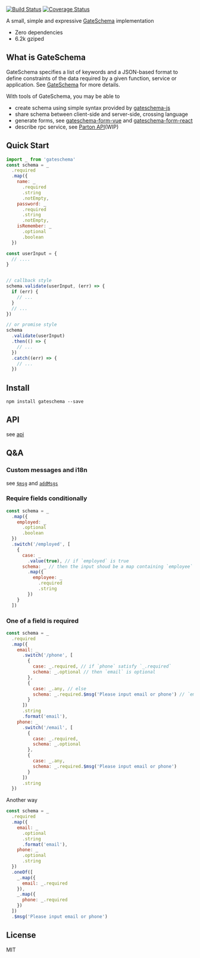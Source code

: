 [![Build Status](https://travis-ci.org/GateSchema/gateschema-js.svg?branch=master)](https://travis-ci.org/GateSchema/gateschema-js)  [![Coverage Status](https://coveralls.io/repos/github/GateSchema/gateschema-js/badge.svg)](https://coveralls.io/github/GateSchema/gateschema-js)

A small, simple and expressive [GateSchema](https://github.com/GateSchema/GateSchema) implementation  
* Zero dependencies  
* 6.2k gziped  

## What is GateSchema  
GateSchema specifies a list of keywords and a JSON-based format to define constraints of the data required by a given function, service or application. See [GateSchema](https://github.com/GateSchema/GateSchema) for more details.  

With tools of GateSchema, you may be able to  
* create schema using simple syntax provided by [gateschema-js](https://github.com/GateSchema/gateschema-js)   
* share schema between client-side and server-side, crossing language    
* generate forms, see [gateschema-form-vue](https://github.com/GateSchema/gateschema-form-vue) and [gateschema-form-react](https://github.com/GateSchema/gateschema-form-react)  
* describe rpc service, see [Parton API](https://github.com/partonio/PartonAPI-Specification)(WIP)


## Quick Start  
```js  
import _ from 'gateschema'  
const schema = _
  .required
  .map({
    name: _
      .required
      .string
      .notEmpty,
    password: _
      .required
      .string
      .notEmpty,
    isRemember: _
      .optional
      .boolean
  })

const userInput = {
  // ....
} 


// callback style
schema.validate(userInput, (err) => {
  if (err) {
    // ...
  }
  // ...
})

// or promise style 
schema
  .validate(userInput)
  .then(() => {
    // ...
  })
  .catch((err) => {
    // ...
  })

```

## Install  
```
npm install gateschema --save  
```

## API  
see [api](docs/api.md)  

## Q&A  
### Custom messages and i18n  
see [`$msg`](docs/api.md#msg) and [`addMsgs`](docs/api.md#addmsgsmsgs-msgs-void)

### Require fields conditionally  
```js  
const schema = _
  .map({
    employed: _
      .optional
      .boolean
  })
  .switch('/employed', [
    {
      case: _
        .value(true), // if `employed` is true
      schema: _ // then the input shoud be a map containing `employee` key
        .map({
          employee: _
            .required
            .string
        })
    }
  ])
```
### One of a field is required  
```js
const schema = _
  .required
  .map({
    email: _
      .switch('/phone', [
        {
          case: _.required, // if `phone` satisfy `_.required`
          schema: _.optional // then `email` is optional
        },
        {
          case: _.any, // else 
          schema: _.required.$msg('Please input email or phone') // `email` is required
        }
      ])
      .string
      .format('email'),
    phone: _
      .switch('/email', [
        {
          case: _.required,
          schema: _.optional
        },
        {
          case: _.any,
          schema: _.required.$msg('Please input email or phone')
        }
      ])
      .string
  })
```
Another way  
```js
const schema = _
  .required
  .map({
    email: _
      .optional
      .string
      .format('email'),
    phone: _
      .optional
      .string
  })
  .oneOf([
    _.map({
      email: _.required
    }),
    _.map({
      phone: _.required
    })
  ])
  .$msg('Please input email or phone')
```

## License  
MIT